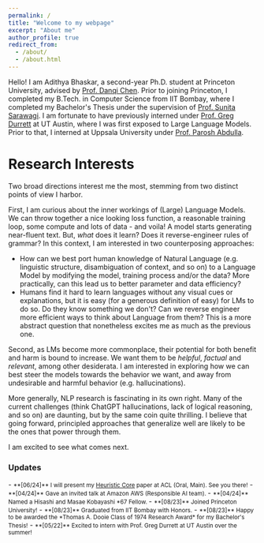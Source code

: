 ```yaml
---
permalink: /
title: "Welcome to my webpage"
excerpt: "About me"
author_profile: true
redirect_from: 
  - /about/
  - /about.html
---
```


Hello! I am Adithya Bhaskar, a second-year Ph.D. student at Princeton University, advised by [Prof. Danqi Chen](https://www.cs.princeton.edu/~danqic/). Prior to joining Princeton, I completed my B.Tech. in Computer Science from IIT Bombay, where I completed my Bachelor's Thesis under the supervision of [Prof. Sunita Sarawagi](https://www.cse.iitb.ac.in/~sunita/). I am fortunate to have previously interned under [Prof. Greg Durrett](https://www.cs.utexas.edu/~gdurrett/) at UT Austin, where I was first exposed to Large Language Models. Prior to that, I interned at Uppsala University under [Prof. Parosh Abdulla](https://user.it.uu.se/~parosh/).  

Research Interests
======
Two broad directions interest me the most, stemming from two distinct points of view I harbor.

First, I am curious about the inner workings of (Large) Language Models. We can throw together a nice looking loss function, a reasonable training loop, some compute and lots of data - and voila! A model starts generating near-fluent text. But, *what* does it learn? Does it reverse-engineer rules of grammar? In this context, I am interested in two counterposing approaches:
- How can we best port human knowledge of Natural Language (e.g. linguistic structure, disambiguation of context, and so on) to a Language Model by modifying the model, training process and/or the data? More practically, can this lead us to better parameter and data efficiency?
- Humans find it hard to learn languages without any visual cues or explanations, but it is easy (for a generous definition of easy) for LMs to do so. Do they know something we don't? Can we reverse engineer more efficient ways to think about Language from them? This is a more abstract question that nonetheless excites me as much as the previous one.

Second, as LMs become more commonplace, their potential for both benefit and harm is bound to increase. We want them to be *helpful*, *factual* and *relevant*, among other desiderata. I am interested in exploring how we can best steer the models towards the behavior we want, and away from undesirable and harmful behavior (e.g. hallucinations).

More generally, NLP research is fascinating in its own right. Many of the current challenges (think ChatGPT hallucinations, lack of logical reasoning, and so on) are daunting, but by the same coin quite thrilling. I believe that going forward, principled approaches that generalize well are likely to be the ones that power through them.

I am excited to see what comes next.

<h3> Updates </h3>
- <small> **[06/24]** I will present my <a href="https://arxiv.org/abs/2403.03942">Heuristic Core</a> paper at ACL (Oral, Main). See you there!</small>
- <small> **[04/24]** Gave an invited talk at Amazon AWS (Responsible AI team). </small>
- <small> **[04/24]** Named a Hisashi and Masae Kobayashi *67 Fellow. </small>
- <small> **[08/23]** Joined Princeton University!</small>
- <small> **[08/23]** Graduated from IIT Bombay with Honors.</small>
- <small> **[08/23]** Happy to be awarded the *Thomas A. Dooie Class of 1974 Research Award* for my Bachelor's Thesis!</small>
- <small> **[05/22]** Excited to intern with Prof. Greg Durrett at UT Austin over the summer!</small>
